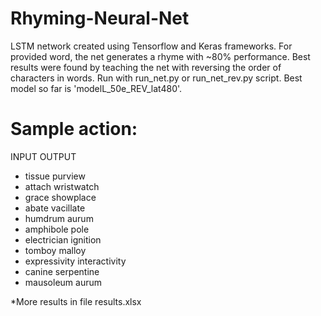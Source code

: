 # Rhyming-Neural-Net
LSTM network created using Tensorflow and Keras frameworks.
For provided word, the net generates a rhyme with ~80% performance.
Best results were found by teaching the net with reversing the order of characters in words.
Run with run_net.py or run_net_rev.py script. Best model so far is 'modelL_50e_REV_lat480'.


# Sample action:

INPUT   OUTPUT
* tissue	purview
* attach	wristwatch
* grace	showplace
* abate	vacillate
* humdrum	aurum
* amphibole	pole
* electrician	ignition
* tomboy	malloy
* expressivity	interactivity
* canine	serpentine
* mausoleum	aurum

*More results in file results.xlsx
